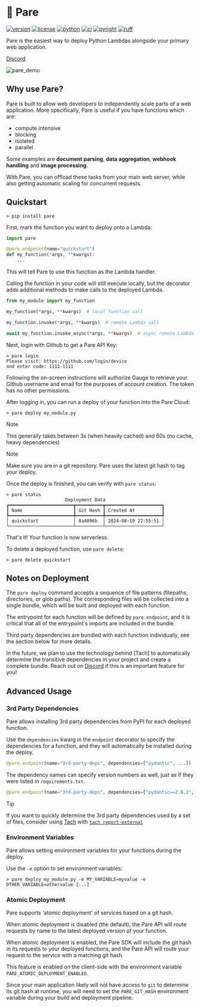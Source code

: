 # 🔪 Pare

[![version](https://img.shields.io/pypi/v/pare.svg)](https://pypi.Python.org/pypi/pare)
[![license](https://img.shields.io/pypi/l/pare.svg)](https://pypi.Python.org/pypi/pare)
[![python](https://img.shields.io/pypi/pyversions/pare.svg)](https://pypi.Python.org/pypi/pare)
[![ci](https://github.com/gauge-sh/pare/actions/workflows/ci.yml/badge.svg)](https://github.com/gauge-sh/pare/actions/workflows/ci.yml)
[![pyright](https://microsoft.github.io/pyright/img/pyright_badge.svg)](https://microsoft.github.io/pyright/)
[![ruff](https://img.shields.io/endpoint?url=https://raw.githubusercontent.com/astral-sh/ruff/main/assets/badge/v2.json)](https://github.com/astral-sh/ruff)

Pare is the easiest way to deploy Python Lambdas alongside your primary web application.

[Discord](https://discord.gg/Kz2TnszerR)

![pare_demo](https://github.com/user-attachments/assets/2513eb92-51f3-45c6-9eb3-0b71dafe8a48)


## Why use Pare?

Pare is built to allow web developers to independently scale parts of a web application.
More specifically, Pare is useful if you have functions which are:

- compute intensive
- blocking
- isolated
- parallel

Some examples are **document parsing**, **data aggregation**, **webhook handling** and **image processing**.

With Pare, you can offload these tasks from your main web server, while also getting automatic scaling for concurrent requests.

## Quickstart

```shell
> pip install pare
```

First, mark the function you want to deploy onto a Lambda:

```python
import pare

@pare.endpoint(name="quickstart")
def my_function(*args, **kwargs):
    ...
```

This will tell Pare to use this function as the Lambda handler.

Calling the function in your code will still execute locally, but the decorator adds additional methods to make calls to the deployed Lambda.

```python
from my_module import my_function

my_function(*args, **kwargs)  # local function call

my_function.invoke(*args, **kwargs)  # remote Lambda call

await my_function.invoke_async(*args, **kwargs)  # async remote Lambda call
```


Next, login with Github to get a Pare API Key:

```shell
> pare login
Please visit: https://github.com/login/device
and enter code: 1111-1111
```

Following the on-screen instructions will authorize Gauge to retrieve your Github username and email for the purposes of account creation. The token has no other permissions.

After logging in, you can run a deploy of your function into the Pare Cloud:

```shell
> pare deploy my_module.py
```

> [!NOTE]
> This generally takes between 3s (when heavily cached) and 60s (no cache, heavy dependencies)

> [!NOTE]
> Make sure you are in a git repository. Pare uses the latest git hash to tag your deploy.

Once the deploy is finished, you can verify with `pare status`:

```shell
> pare status
                      Deployment Data                      
┏━━━━━━━━━━━━━━━━━━━━━━━━┳━━━━━━━━━━┳━━━━━━━━━━━━━━━━━━━━━┓
┃ Name                   ┃ Git Hash ┃ Created At          ┃
┡━━━━━━━━━━━━━━━━━━━━━━━━╇━━━━━━━━━━╇━━━━━━━━━━━━━━━━━━━━━┩
│ quickstart             │ 8a4096b  │ 2024-08-19 22:55:51 │
└────────────────────────┴──────────┴─────────────────────┘
```

That's it! Your function is now serverless.


To delete a deployed function, use `pare delete`:

```shell
> pare delete quickstart
```


## Notes on Deployment

The `pare deploy` command accepts a sequence of file patterns (filepaths, directories, or glob paths).
The corresponding files will be collected into a single bundle, which will be built and deployed with each function.

The entrypoint for each function will be defined by `pare.endpoint`, and it is critical that
all of the entrypoint's imports are included in the bundle.

Third party dependencies are bundled
with each function individually, see the section below for more details.

In the future, we plan to use the technology behind [Tach] to automatically determine
the transitive dependencies in your project and create a complete bundle. Reach out on [Discord](https://discord.gg/Kz2TnszerR)
if this is an important feature for you!


## Advanced Usage


### 3rd Party Dependencies

Pare allows installing 3rd party dependencies from PyPI for each deployed function.

Use the `dependencies` kwarg in the `endpoint` decorator to specify the dependencies for a function,
and they will automatically be installed during the deploy.

```python
@pare.endpoint(name="3rd-party-deps", dependencies=["pydantic", ...])
```

The dependency names can specify version numbers as well, just as if they were listed in `requirements.txt`.

```python
@pare.endpoint(name="3rd-party-deps", dependencies=["pydantic==2.8.2", ...])
```

> [!TIP]
> If you want to quickly determine the 3rd party dependencies used by a set of files, consider using [Tach](https://github.com/gauge-sh/tach) with [`tach report-external`](https://docs.gauge.sh/usage/commands#tach-report-external)

### Environment Variables

Pare allows setting environment variables for your functions during the deploy.

Use the `-e` option to set environment variables:

```shell
> pare deploy my_module.py -e MY_VARIABLE=myvalue -e OTHER_VARIABLE=othervalue [...]
```


### Atomic Deployment

Pare supports 'atomic deployment' of services based on a git hash.

When atomic deployment is disabled (the default),
the Pare API will route requests by name to the latest deployed version of your function.

When atomic deployment is enabled, the Pare SDK will include the git hash in its requests to your deployed functions,
and the Pare API will route your request to the service with a matching git hash.

This feature is enabled on the client-side with the environment variable `PARE_ATOMIC_DEPLOYMENT_ENABLED`.

Since your main application likely will not have access to `git` to determine its git hash at runtime,
you will need to set the `PARE_GIT_HASH` environment variable during your build and deployment pipeline.
